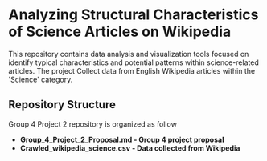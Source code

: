 # Analyzing Structural Characteristics of Science Articles on Wikipedia

This repository contains data analysis and visualization tools focused on identify typical characteristics and potential patterns within science-related articles. The project Collect data from English Wikipedia articles within the 'Science' category.

## Repository Structure
Group 4 Project 2 repository is organized as follow

* **Group_4_Project_2_Proposal.md - Group 4 project proposal**
* **Crawled_wikipedia_science.csv - Data collected from Wikipedia**
